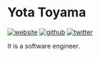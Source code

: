 # Yota Toyama

[![website](https://img.shields.io/badge/website-raviqqe.com-darkgreen.svg?style=flat-square)](https://raviqqe.com)
[![github](https://img.shields.io/badge/github-raviqqe-red.svg?style=flat-square)](https://github.com/raviqqe)
[![twitter](https://img.shields.io/badge/twitter-raviqqe-blue.svg?style=flat-square)](https://twitter.com/raviqqe)

It is a software engineer.
